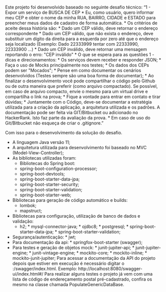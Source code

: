 Este projeto foi desenvolvido baseado no seguinte desafio técnico:
“1 - Expor um serviço de BUSCA DE CEP
    * Eu, como usuário, quero informar meu CEP e obter o nome da minha RUA, BAIRRO, CIDADE e ESTADO para preencher meus dados de cadastro de forma automática.
    * Os critérios de aceite dessa história são:
    * Dado um CEP válido, deve retornar o endereço correspondente
    * Dado um CEP válido, que não exista o endereço, deve substituir um dígito da direita para a esquerda por zero até que o endereço seja localizado (Exemplo: Dado 22333999 tentar com 22333990, 22333900 …)
    * Dado um CEP inválido, deve retornar uma mensagem reportando o erro: "CEP inválido"
    * O que se espera para as questões 1  - dicas e direcionamentos:
    * Os serviços devem receber e responder JSON;
    * Faça o uso de Mocks principalmente nos testes;
    * Os dados dos CEPs podem ser "Mocados";
    * Pense em como documentar os cenários desenvolvidos (Testes sempre são uma boa forma de documentar);
    * Ao finalizar o desenvolvimento você pode compartilhar o código pelo Github ou de outra maneira que preferir (como arquivo compactado). Se possível, em caso de arquivo compacto, envie o mesmo para um virtual drive e compartilha o link na prova;
    * Fique a vontade para entrar em contato e tirar dúvidas;
    * Juntamente com o Código, deve-se documentar a estratégia utilizada para a criação da aplicação, a arquitetura utilizada e os padrões. A documentação pode ser feita via GIT/Bitbucket ou adicionado no HackerRank. Isto faz parte da avaliação da prova.
    * Em caso de uso do Git/Bitbucket não esqueça de criar o .gitignore.” 

Com isso para o desenvolvimento da solução do desafio.
  * A linguagem Java versão 11;
  * A arquitetura utilizada para desenvolvimento foi baseado no MVC (Model-View-Controller);
  * As bibliotecas utilizadas foram:
    * Bibliotecas do Spring boot:
     * spring-boot-configuration-processor;
     * spring-boot-devtools;
     * spring-boot-starter-data-jpa;
     * spring-boot-starter-security;
     * spring-boot-starter-validation;
     * spring-boot-starter-web;
   * Bibliotecas para geração de código automático e builds:
        * lombok;	
        * mapstruct;
   * Bibliotecas para configuração, utilização de banco de dados e validação:
        * h2;
         * mysql-connector-java;
         * ojdbc8;
         * postgresql;
         * spring-boot-starter-data-jpa;
         * spring-boot-starter-validation;
   * Segurança/autenticação:
         * jwt;
   * Para documentação da api:
         * springfox-boot-starter (swagger);
   * Para testes e geração de objetos mock:
         * junit-jupiter-api;
         * junit-jupiter-engine;
         * junit-vintage-engine;
         * mockito-core;
         * mockito-inline;
         * mockito-junit-jupiter;
Para acessar a documentação da API do projeto depois que estiver em execução é necessário digitar o <IP>:<PORT>/swagger/index.html. Exemplo: http://localhost:8080/swagger-ui/index.html#/
Para realizar alguns testes o projeto já vem com uma lista de código de endereçamento postal pré-cadastrado, confira os mesmo na classe chamada PopulateGenericDataBase.

